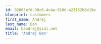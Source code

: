 ```yaml
---
id: 02863efd-38c6-4c4a-910d-a23152b8419e
blueprint: customers
first_name: Andrej
last_name: Ban
email: bandrej@siol.net
title: 'Andrej Ban'
---
```

